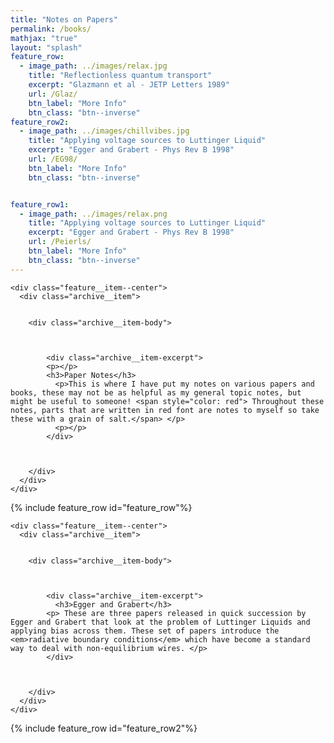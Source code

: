 ```yaml
---
title: "Notes on Papers"
permalink: /books/
mathjax: "true"
layout: "splash"
feature_row:
  - image_path: ../images/relax.jpg
    title: "Reflectionless quantum transport"
    excerpt: "Glazmann et al - JETP Letters 1989"
    url: /Glaz/
    btn_label: "More Info"
    btn_class: "btn--inverse"
feature_row2:
  - image_path: ../images/chillvibes.jpg
    title: "Applying voltage sources to Luttinger Liquid"
    excerpt: "Egger and Grabert - Phys Rev B 1998"
    url: /EG98/
    btn_label: "More Info"
    btn_class: "btn--inverse"   


feature_row1:
  - image_path: ../images/relax.png
    title: "Applying voltage sources to Luttinger Liquid"
    excerpt: "Egger and Grabert - Phys Rev B 1998"
    url: /Peierls/
    btn_label: "More Info"
    btn_class: "btn--inverse"
---
```


<!-- - image_path: ../images/relax.jpg
  title: "Electroneutrality and the Friedel Sum Rule in a Luttinger Liquid"
  excerpt: "Egger and Grabert - Phys Rev Lett 1997"
  url: /Peierls/
  btn_label: "More Info"
  btn_class: "btn--inverse"  
- image_path: ../images/relax.jpg
  title: "Voltage-Biased Quantum Wire with Impurities"
  excerpt: "Egger and Grabert - Phys Rev Lett 1996"
  url: /Peierls/
  btn_label: "More Info"
  btn_class: "btn--inverse" -->

<div class="feature__wrapper">


    <div class="feature__item--center">
      <div class="archive__item">


        <div class="archive__item-body">



            <div class="archive__item-excerpt">
            <p></p>
            <h3>Paper Notes</h3>
              <p>This is where I have put my notes on various papers and books, these may not be as helpful as my general topic notes, but might be useful to someone! <span style="color: red"> Throughout these notes, parts that are written in red font are notes to myself so take these with a grain of salt.</span> </p>
              <p></p>
            </div>



        </div>
      </div>
    </div>


</div>

{% include feature_row id="feature_row"%}

<div class="feature__wrapper">


    <div class="feature__item--center">
      <div class="archive__item">


        <div class="archive__item-body">



            <div class="archive__item-excerpt">
              <h3>Egger and Grabert</h3>
            <p> These are three papers released in quick succession by Egger and Grabert that look at the problem of Luttinger Liquids and applying bias across them. These set of papers introduce the <em>radiative boundary conditions</em> which have become a standard way to deal with non-equilibrium wires. </p>
            </div>



        </div>
      </div>
    </div>


</div>

{% include feature_row id="feature_row2"%}

<!-- <div class="feature__wrapper">


    <div class="feature__item--center">
      <div class="archive__item">


        <div class="archive__item-body">



            <div class="archive__item-excerpt">
              <p>The notes written on books are more summary of their containing information, explaining the steps in logic that were not so obvious to me, rather than step by step detail</p>
              <p></p>
              <h3>Book Notes</h3>
            </div>



        </div>
      </div>
    </div>


</div>

{% include feature_row id="feature_row1" %} -->
